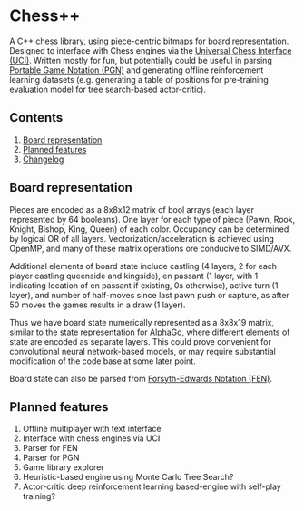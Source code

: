 # Chess++

A C++ chess library, using piece-centric bitmaps for board representation. Designed to interface with Chess engines via
the [Universal Chess Interface (UCI)](https://en.wikipedia.org/wiki/Universal_Chess_Interface). Written mostly for fun,
but potentially could be useful in parsing
[Portable Game Notation (PGN)](https://en.wikipedia.org/wiki/Portable_Game_Notation) and generating offline
reinforcement learning datasets (e.g. generating a table of positions for pre-training evaluation model for tree
search-based actor-critic).

## Contents

1. [Board representation](#board-representation)
1. [Planned features](#planned-features)
1. [Changelog](CHANGELOG.md)

## Board representation

Pieces are encoded as a 8x8x12 matrix of bool arrays (each layer represented by 64 booleans). One layer for each type of
piece (Pawn, Rook, Knight, Bishop, King, Queen) of each color. Occupancy can be determined by logical OR of all layers.
Vectorization/acceleration is achieved using OpenMP, and many of these matrix operations ore conducive to SIMD/AVX.

Additional elements of board state include castling (4 layers, 2 for each player castling queenside and kingside), en
passant (1 layer, with 1 indicating location of en passant if existing, 0s otherwise), active turn (1 layer), and number
of half-moves since last pawn push or capture, as after 50 moves the games results in a draw (1 layer).

Thus we have board state numerically represented as a 8x8x19 matrix, similar to the state representation for
[AlphaGo](https://www.nature.com/articles/nature16961), where different elements of state are encoded as separate
layers. This could prove convenient for convolutional neural network-based models, or may require substantial
modification of the code base at some later point.

Board state can also be parsed from
[Forsyth-Edwards Notation (FEN)](https://en.wikipedia.org/wiki/Forsyth%E2%80%93Edwards_Notation).

## Planned features

1. Offline multiplayer with text interface
1. Interface with chess engines via UCI
1. Parser for FEN
1. Parser for PGN
1. Game library explorer
1. Heuristic-based engine using Monte Carlo Tree Search?
1. Actor-critic deep reinforcement learning based-engine with self-play training?
